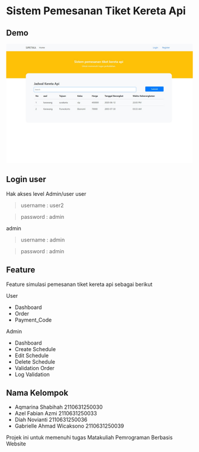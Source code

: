 # Sistem Pemesanan Tiket Kereta Api

## Demo
![](assets/image/home.jpeg)

## Login user
Hak akses level Admin/user
user
> username : user2

> password : admin

admin
> username : admin

> password : admin




## Feature
Feature simulasi pemesanan tiket kereta api sebagai berikut

User
* Dashboard
* Order
* Payment_Code

Admin
* Dashboard
* Create Schedule
* Edit Schedule
* Delete Schedule
* Validation Order
* Log Validation


## Nama Kelompok
* Aqmarina Shabihah			    2110631250030
* Azel Fabian Azmi			    2110631250033
* Diah Novianti				    2110631250036
* Gabrielle Ahmad Wicaksono		2110631250039



Projek ini untuk memenuhi tugas Matakuliah Pemrograman Berbasis Website
